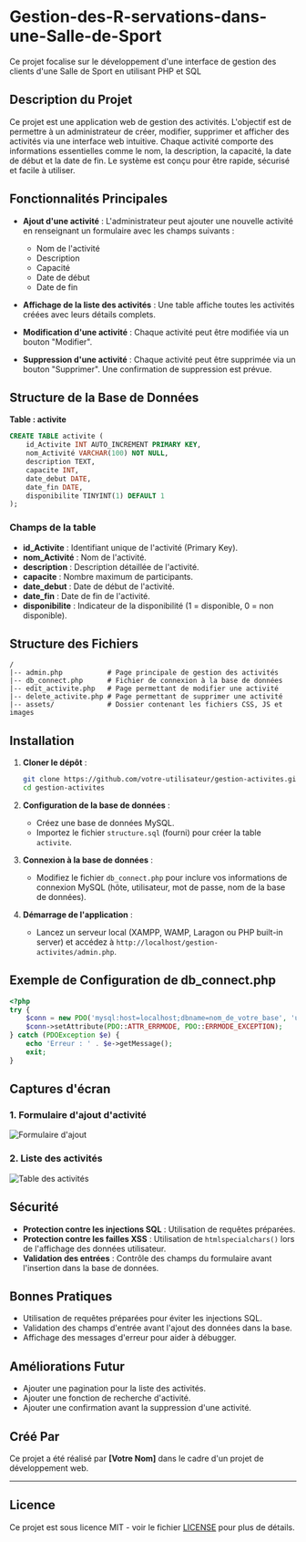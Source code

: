 # Gestion-des-R-servations-dans-une-Salle-de-Sport
Ce projet focalise sur le développement d'une interface de gestion des clients d'une Salle de Sport en utilisant PHP et SQL


## Description du Projet
Ce projet est une application web de gestion des activités. L'objectif est de permettre à un administrateur de créer, modifier, supprimer et afficher des activités via une interface web intuitive. Chaque activité comporte des informations essentielles comme le nom, la description, la capacité, la date de début et la date de fin. Le système est conçu pour être rapide, sécurisé et facile à utiliser.

## Fonctionnalités Principales
- **Ajout d'une activité** : L'administrateur peut ajouter une nouvelle activité en renseignant un formulaire avec les champs suivants :
  - Nom de l'activité
  - Description
  - Capacité
  - Date de début
  - Date de fin
  
- **Affichage de la liste des activités** : Une table affiche toutes les activités créées avec leurs détails complets.

- **Modification d'une activité** : Chaque activité peut être modifiée via un bouton "Modifier".

- **Suppression d'une activité** : Chaque activité peut être supprimée via un bouton "Supprimer". Une confirmation de suppression est prévue.

## Structure de la Base de Données
**Table : activite**
```sql
CREATE TABLE activite (
    id_Activite INT AUTO_INCREMENT PRIMARY KEY,
    nom_Activité VARCHAR(100) NOT NULL,
    description TEXT,
    capacite INT,
    date_debut DATE,
    date_fin DATE,
    disponibilite TINYINT(1) DEFAULT 1
);
```
### Champs de la table
- **id_Activite** : Identifiant unique de l'activité (Primary Key).
- **nom_Activité** : Nom de l'activité.
- **description** : Description détaillée de l'activité.
- **capacite** : Nombre maximum de participants.
- **date_debut** : Date de début de l'activité.
- **date_fin** : Date de fin de l'activité.
- **disponibilite** : Indicateur de la disponibilité (1 = disponible, 0 = non disponible).

## Structure des Fichiers
```
/
|-- admin.php           # Page principale de gestion des activités
|-- db_connect.php      # Fichier de connexion à la base de données
|-- edit_activite.php   # Page permettant de modifier une activité
|-- delete_activite.php # Page permettant de supprimer une activité
|-- assets/             # Dossier contenant les fichiers CSS, JS et images
```

## Installation
1. **Cloner le dépôt** :
   ```bash
   git clone https://github.com/votre-utilisateur/gestion-activites.git
   cd gestion-activites
   ```
2. **Configuration de la base de données** :
   - Créez une base de données MySQL.
   - Importez le fichier `structure.sql` (fourni) pour créer la table `activite`.
   
3. **Connexion à la base de données** :
   - Modifiez le fichier `db_connect.php` pour inclure vos informations de connexion MySQL (hôte, utilisateur, mot de passe, nom de la base de données).

4. **Démarrage de l'application** :
   - Lancez un serveur local (XAMPP, WAMP, Laragon ou PHP built-in server) et accédez à `http://localhost/gestion-activites/admin.php`.

## Exemple de Configuration de db_connect.php
```php
<?php
try {
    $conn = new PDO('mysql:host=localhost;dbname=nom_de_votre_base', 'utilisateur', 'mot_de_passe');
    $conn->setAttribute(PDO::ATTR_ERRMODE, PDO::ERRMODE_EXCEPTION);
} catch (PDOException $e) {
    echo 'Erreur : ' . $e->getMessage();
    exit;
}
```

## Captures d'écran
### 1. Formulaire d'ajout d'activité
![Formulaire d'ajout](assets/screenshots/form_ajout.png)

### 2. Liste des activités
![Table des activités](assets/screenshots/liste_activites.png)

## Sécurité
- **Protection contre les injections SQL** : Utilisation de requêtes préparées.
- **Protection contre les failles XSS** : Utilisation de `htmlspecialchars()` lors de l'affichage des données utilisateur.
- **Validation des entrées** : Contrôle des champs du formulaire avant l'insertion dans la base de données.

## Bonnes Pratiques
- Utilisation de requêtes préparées pour éviter les injections SQL.
- Validation des champs d'entrée avant l'ajout des données dans la base.
- Affichage des messages d'erreur pour aider à débugger.

## Améliorations Futur
- Ajouter une pagination pour la liste des activités.
- Ajouter une fonction de recherche d'activité.
- Ajouter une confirmation avant la suppression d'une activité.

## Créé Par
Ce projet a été réalisé par **[Votre Nom]** dans le cadre d'un projet de développement web.

---

## Licence
Ce projet est sous licence MIT - voir le fichier [LICENSE](LICENSE) pour plus de détails.

